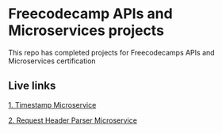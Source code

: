 # Freecodecamp APIs and Microservices projects

This repo has completed projects for Freecodecamps APIs and Microservices certification

## Live links

[1. Timestamp Microservice](https://boilerplate-project-timestamp.pratham82.repl.co)

[2. Request Header Parser Microservice](https://boilerplate-project-headerparser.pratham82.repl.co)
